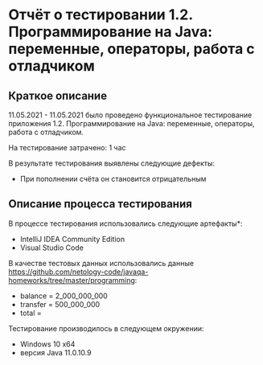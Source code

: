 # Отчёт о тестировании 1.2. Программирование на Java: переменные, операторы, работа с отладчиком

## Краткое описание

11.05.2021 - 11.05.2021 было проведено функциональное тестирование приложения 1.2. Программирование на Java: переменные, операторы, работа с отладчиком.

На тестирование затрачено: 1 час

В результате тестирования выявлены следующие дефекты:
* При пополнении счёта он становится отрицательным

## Описание процесса тестирования

В процессе тестирования использовались следующие артефакты*:
* IntelliJ IDEA Community Edition
* Visual Studio Code

В качестве тестовых данных использовались данные https://github.com/netology-code/javaqa-homeworks/tree/master/programming:
* balance = 2_000_000_000
* transfer = 500_000_000
* total = 

Тестирование производилось в следующем окружении:
* Windows 10 x64
* версия Java 11.0.10.9
